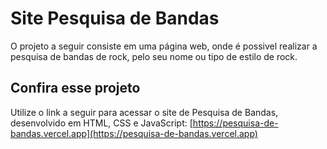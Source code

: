 # Site Pesquisa de Bandas

O projeto a seguir consiste em uma página web, onde é possivel realizar a pesquisa de bandas de rock, pelo seu nome ou tipo de estilo de rock.

## Confira esse projeto

Utilize o link a seguir para acessar o site de Pesquisa de Bandas, desenvolvido em HTML, CSS e JavaScript: [https://pesquisa-de-bandas.vercel.app](https://pesquisa-de-bandas.vercel.app)